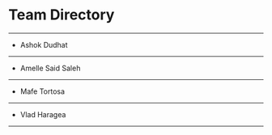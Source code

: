 # Team Directory

---
- Ashok Dudhat
---
- Amelle Said Saleh

---
- Mafe Tortosa

---
- Vlad Haragea
---


